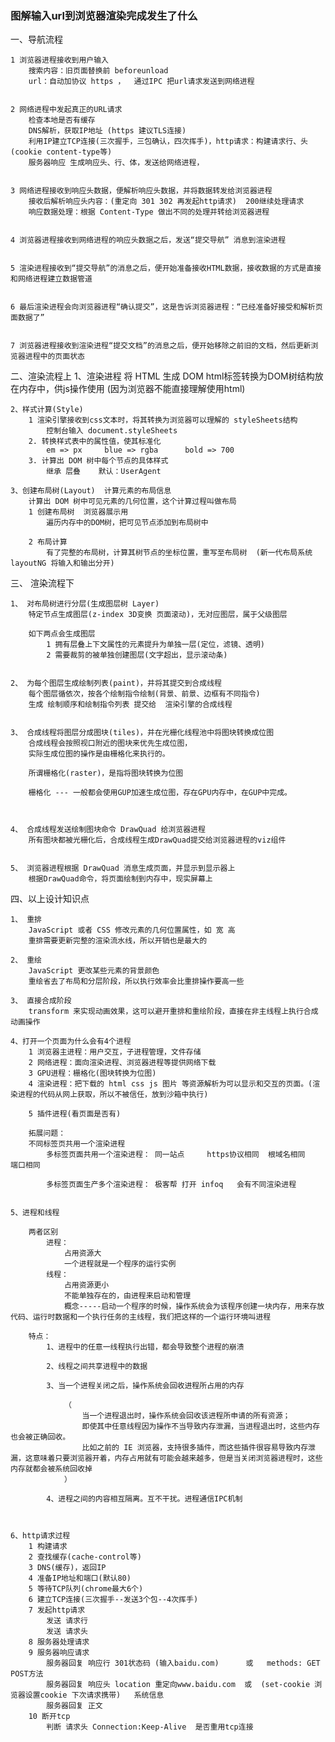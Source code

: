 ### 图解输入url到浏览器渲染完成发生了什么

一、导航流程

    1 浏览器进程接收到用户输入
        搜索内容：旧页面替换前 beforeunload
        url：自动加协议 https ，  通过IPC 把url请求发送到网络进程


    2 网络进程中发起真正的URL请求
        检查本地是否有缓存
        DNS解析，获取IP地址 (https 建议TLS连接)
        利用IP建立TCP连接(三次握手，三包确认，四次挥手)，http请求：构建请求行、头(cookie content-type等)
        服务器响应 生成响应头、行、体，发送给网络进程，
            

    3 网络进程接收到响应头数据，便解析响应头数据，并将数据转发给浏览器进程
        接收后解析响应头内容：(重定向 301 302 再发起http请求)  200继续处理请求
        响应数据处理：根据 Content-Type 做出不同的处理并转给浏览器进程


    4 浏览器进程接收到网络进程的响应头数据之后，发送“提交导航” 消息到渲染进程


    5 渲染进程接收到“提交导航”的消息之后，便开始准备接收HTML数据，接收数据的方式是直接和网络进程建立数据管道
        

    6 最后渲染进程会向浏览器进程“确认提交”，这是告诉浏览器进程：“已经准备好接受和解析页面数据了”


    7 浏览器进程接收到渲染进程“提交文档”的消息之后，便开始移除之前旧的文档，然后更新浏览器进程中的页面状态



二、渲染流程上
    1、渲染进程 将 HTML 生成 DOM
        html标签转换为DOM树结构放在内存中，供js操作使用  (因为浏览器不能直接理解使用html)
    
    2、样式计算(Style)
        1 渲染引擎接收到css文本时，将其转换为浏览器可以理解的 styleSheets结构
            控制台输入 document.styleSheets
        2. 转换样式表中的属性值，使其标准化
            em => px     blue => rgba      bold => 700
        3. 计算出 DOM 树中每个节点的具体样式
            继承 层叠    默认：UserAgent
    
    3、创建布局树(Layout)  计算元素的布局信息
        计算出 DOM 树中可见元素的几何位置，这个计算过程叫做布局
        1 创建布局树  浏览器展示用
            遍历内存中的DOM树，把可见节点添加到布局树中

        2 布局计算
            有了完整的布局树，计算其树节点的坐标位置，重写至布局树  (新一代布局系统layoutNG 将输入和输出分开)


三、 渲染流程下

    1、 对布局树进行分层(生成图层树 Layer)
        特定节点生成图层(z-index 3D变换 页面滚动)，无对应图层，属于父级图层
        
        如下两点会生成图层
            1 拥有层叠上下文属性的元素提升为单独一层(定位，滤镜、透明)
            2 需要裁剪的被单独创建图层(文字超出，显示滚动条)


    2、 为每个图层生成绘制列表(paint)，并将其提交到合成线程
        每个图层循依次，按各个绘制指令绘制(背景、前景、边框有不同指令)
        生成 绘制顺序和绘制指令列表 提交给  渲染引擎的合成线程

    
    3、 合成线程将图层分成图块(tiles)，并在光栅化线程池中将图块转换成位图
        合成线程会按照视口附近的图块来优先生成位图，
        实际生成位图的操作是由栅格化来执行的。
        
        所谓栅格化(raster)，是指将图块转换为位图

        栅格化 --- 一般都会使用GUP加速生成位图，存在GPU内存中，在GUP中完成。



    4、 合成线程发送绘制图块命令 DrawQuad 给浏览器进程
        所有图块都被光栅化后，合成线程生成DrawQuad提交给浏览器进程的viz组件


    5、 浏览器进程根据 DrawQuad 消息生成页面，并显示到显示器上
        根据DrawQuad命令，将页面绘制到内存中，现实屏幕上


四、以上设计知识点

    1、 重排
        JavaScript 或者 CSS 修改元素的几何位置属性，如 宽 高 
        重排需要更新完整的渲染流水线，所以开销也是最大的

    2、 重绘
        JavaScript 更改某些元素的背景颜色
        重绘省去了布局和分层阶段，所以执行效率会比重排操作要高一些

    3、 直接合成阶段
        transform 来实现动画效果，这可以避开重排和重绘阶段，直接在非主线程上执行合成动画操作

    4、打开一个页面为什么会有4个进程
        1 浏览器主进程：用户交互，子进程管理，文件存储
        2 网络进程：面向渲染进程、浏览器进程等提供网络下载
        3 GPU进程：栅格化(图块转换为位图)
        4 渲染进程：把下载的 html css js 图片 等资源解析为可以显示和交互的页面。(渲染进程的代码从网上获取，所以不被信任，放到沙箱中执行)

        5 插件进程(看页面是否有)
        
        拓展问题：
        不同标签页共用一个渲染进程    
            多标签页面共用一个渲染进程： 同一站点     https协议相同  根域名相同   端口相同    

            多标签页面生产多个渲染进程： 极客帮 打开 infoq   会有不同渲染进程

    
    5、进程和线程
    
        两者区别
            进程：
                占用资源大
                一个进程就是一个程序的运行实例
            线程：
                占用资源更小
                不能单独存在的，由进程来启动和管理
                概念-----启动一个程序的时候，操作系统会为该程序创建一块内存，用来存放代码、运行时数据和一个执行任务的主线程，我们把这样的一个运行环境叫进程

        特点：
            1、进程中的任意一线程执行出错，都会导致整个进程的崩溃

            2、线程之间共享进程中的数据

            3、当一个进程关闭之后，操作系统会回收进程所占用的内存

                （ 
                    当一个进程退出时，操作系统会回收该进程所申请的所有资源；
                    即使其中任意线程因为操作不当导致内存泄漏，当进程退出时，这些内存也会被正确回收。
                    比如之前的 IE 浏览器，支持很多插件，而这些插件很容易导致内存泄漏，这意味着只要浏览器开着，内存占用就有可能会越来越多，但是当关闭浏览器进程时，这些内存就都会被系统回收掉
                ）

            4、进程之间的内容相互隔离。互不干扰。进程通信IPC机制



    6、http请求过程
        1 构建请求
        2 查找缓存(cache-control等)
        3 DNS(缓存)，返回IP
        4 准备IP地址和端口(默认80)
        5 等待TCP队列(chrome最大6个)
        6 建立TCP连接(三次握手--发送3个包--4次挥手)
        7 发起http请求
            发送 请求行 
            发送 请求头
        8 服务器处理请求
        9 服务器响应请求
            服务器回复 响应行 301状态码 (输入baidu.com)      或   methods: GET POST方法
            服务器回复 响应头 location 重定向www.baidu.com  或  (set-cookie 浏览器设置cookie 下次请求携带)   系统信息
            服务器回复 正文
        10 断开tcp 
            判断 请求头 Connection:Keep-Alive  是否重用tcp连接





